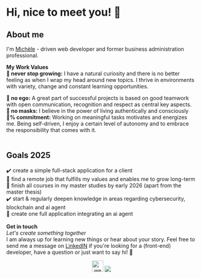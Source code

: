 # Hi, nice to meet you! 👋

## About me
I'm [Michèle](https://michele-marschner-portfolio-2025.netlify.app/) - driven web developer and former business administration professional. 

**My Work Values**<br />
**🌱 never stop growing:** I have a natural curiosity and there is no better feeling as when I wrap my head around new topics. I thrive in environments with variety, change and constant learning opportunities.<br />

**🙌 no ego:** A great part of successful projects is based on good teamwork with open communication, recognition and respect as central key aspects. <br />
**👩 no masks:** I believe in the power of living authentically and consciously <br />
**💯% commitment:** Working on meaningful tasks motivates and energizes me.  Being self-driven, I enjoy a certain level of autonomy and to embrace the  responsibility that comes with it.  
<br />

## Goals 2025
✔️ create a simple full-stack application for a client <br />
🔘 find a remote job that fulfills my values and enables me to grow long-term <br />
🔘 finish all courses in my master studies by early 2026 (apart from the master thesis) <br />
✔️ start & regularly deepen knowledge in areas regarding cybersecurity, blockchain and ai agent <br />
🔘 create one full application integrating an ai agent <br />
<br />
**Get in touch** <br />
*Let's create something together* <br />
I am always up for learning new things or hear about your story. Feel free to send me a message on [LinkedIN](https://www.linkedin.com/in/mich%C3%A8le-marschner-89578a115/) if you're looking for a (front-end) developer, have a question or just want to say hi! 🙋
<p align="center"><a href="https://michele-marschner-portfolio-2025.netlify.app/"><img src="https://github.com/user-attachments/assets/215ce3e4-7f73-4f60-ad42-ea5298af0447" alt="website logo" width="30"/></a>
<a href="https://www.linkedin.com/in/mich%C3%A8le-marschner-89578a115/"><img src="https://user-images.githubusercontent.com/49597398/94343779-e2d9b400-001a-11eb-894f-f3e341ba55d8.png"/></a></p>

